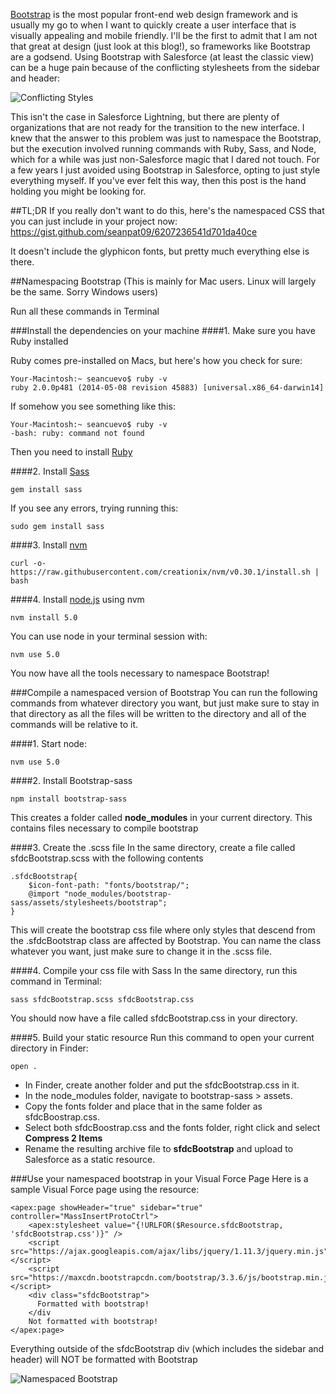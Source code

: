 [Bootstrap](http://getbootstrap.com/) is the most popular front-end web design framework and is usually my go to when I want to quickly create a user interface that is visually appealing and mobile friendly. I'll be the first to admit that I am not that great at design (just look at this blog!), so frameworks like Bootstrap are a godsend. Using Bootstrap with Salesforce (at least the classic view) can be a huge pain because of the conflicting stylesheets from the sidebar and header:

![Conflicting Styles](http://i.imgur.com/L8GIsTy.png)

This isn't the case in Salesforce Lightning, but there are plenty of organizations that are not ready for the transition to the new interface. I knew that the answer to this problem was just to namespace the Bootstrap, but the execution involved running commands with Ruby, Sass, and Node, which for a while was just non-Salesforce magic that I dared not touch. For a few years I just avoided using Bootstrap in Salesforce, opting to just style everything myself. If you've ever felt this way, then this post is the hand holding you might be looking for.

##TL;DR
If you really don't want to do this, here's the namespaced CSS that you can just include in your project now:
https://gist.github.com/seanpat09/6207236541d701da40ce

It doesn't include the glyphicon fonts, but pretty much everything else is there. 


##Namespacing Bootstrap
(This is mainly for Mac users. Linux will largely be the same. Sorry Windows users)

Run all these commands in Terminal


###Install the dependencies on your machine
####1. Make sure you have Ruby installed

Ruby comes pre-installed on Macs, but here's how you check for sure:

```
Your-Macintosh:~ seancuevo$ ruby -v
ruby 2.0.0p481 (2014-05-08 revision 45883) [universal.x86_64-darwin14]
```

If somehow you see something like this:
```
Your-Macintosh:~ seancuevo$ ruby -v
-bash: ruby: command not found
```

Then you need to install [Ruby](https://www.ruby-lang.org/en/documentation/installation/)

####2. Install [Sass](http://sass-lang.com/install)
```
gem install sass
```
If you see any errors, trying running this:
```
sudo gem install sass
```

####3. Install [nvm](https://github.com/creationix/nvm)
```
curl -o- https://raw.githubusercontent.com/creationix/nvm/v0.30.1/install.sh | bash
```

####4. Install [node.js](https://nodejs.org/en/) using nvm
```
nvm install 5.0
```
You can use node in your terminal session with:
```
nvm use 5.0
```

You now have all the tools necessary to namespace Bootstrap!

###Compile a namespaced version of Bootstrap
You can run the following commands from whatever directory you want, but just make sure to stay in that directory as all the files will be written to the directory and all of the commands will be relative to it.

####1. Start node:
```
nvm use 5.0
```

####2. Install Bootstrap-sass
```
npm install bootstrap-sass
```
This creates a folder called **node_modules** in your current directory. This contains files necessary to compile bootstrap 

####3. Create the .scss file
In the same directory, create a file called sfdcBootstrap.scss with the following contents
```
.sfdcBootstrap{
    $icon-font-path: "fonts/bootstrap/";
    @import "node_modules/bootstrap-sass/assets/stylesheets/bootstrap";
}
```

This will create the bootstrap css file where only styles that descend from the .sfdcBootstrap class are affected by Bootstrap. You can name the class whatever you want, just make sure to change it in the .scss file.

####4. Compile your css file with Sass
In the same directory, run this command in Terminal:
```
sass sfdcBootstrap.scss sfdcBootstrap.css
```
You should now have a file called sfdcBootstrap.css in your directory.

####5. Build your static resource
Run this command to open your current directory in Finder:
```
open .
```

* In Finder, create another folder and put the sfdcBootstrap.css in it.
* In the node_modules folder, navigate to bootstrap-sass > assets.
* Copy the fonts folder and place that in the same folder as sfdcBoostrap.css. 
* Select both sfdcBoostrap.css and the fonts folder, right click and select **Compress 2 Items**
* Rename the resulting archive file to **sfdcBootstrap** and upload to Salesforce as a static resource.

###Use your namespaced bootstrap in your Visual Force Page
Here is a sample Visual Force page using the resource:
```
<apex:page showHeader="true" sidebar="true" controller="MassInsertProtoCtrl">
    <apex:stylesheet value="{!URLFOR($Resource.sfdcBootstrap, 'sfdcBootstrap.css')}" />
    <script src="https://ajax.googleapis.com/ajax/libs/jquery/1.11.3/jquery.min.js"></script>
    <script src="https://maxcdn.bootstrapcdn.com/bootstrap/3.3.6/js/bootstrap.min.js"></script>
    <div class="sfdcBootstrap">
      Formatted with bootstrap!
    </div
    Not formatted with bootstrap!
</apex:page>
```
Everything outside of the sfdcBootstrap div (which includes the sidebar and header) will NOT be formatted with Bootstrap

![Namespaced Bootstrap](http://i.imgur.com/bvLb6n0.png)


